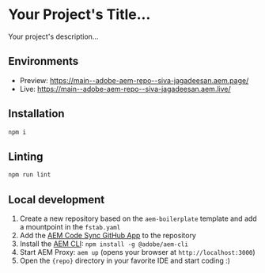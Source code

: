 # Your Project's Title...
Your project's description...

## Environments
<!-- - Preview: https://main--{repo}--{owner}.aem.page/
- Live: https://main--{repo}--{owner}.aem.live/ -->
- Preview: https://main--adobe-aem-repo--siva-jagadeesan.aem.page/
- Live: https://main--adobe-aem-repo--siva-jagadeesan.aem.live/

## Installation

```sh
npm i
```

## Linting

```sh
npm run lint
```

## Local development

1. Create a new repository based on the `aem-boilerplate` template and add a mountpoint in the `fstab.yaml`
1. Add the [AEM Code Sync GitHub App](https://github.com/apps/aem-code-sync) to the repository
1. Install the [AEM CLI](https://github.com/adobe/helix-cli): `npm install -g @adobe/aem-cli`
1. Start AEM Proxy: `aem up` (opens your browser at `http://localhost:3000`)
1. Open the `{repo}` directory in your favorite IDE and start coding :)
